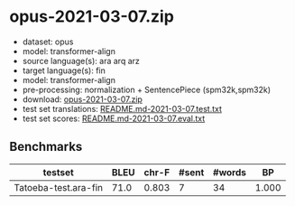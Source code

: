 # opus-2021-03-07.zip

* dataset: opus
* model: transformer-align
* source language(s): ara arq arz
* target language(s): fin
* model: transformer-align
* pre-processing: normalization + SentencePiece (spm32k,spm32k)
* download: [opus-2021-03-07.zip](https://object.pouta.csc.fi/Tatoeba-MT-models/ara-fin/opus-2021-03-07.zip)
* test set translations: [README.md-2021-03-07.test.txt](https://object.pouta.csc.fi/Tatoeba-MT-models/ara-fin/README.md-2021-03-07.test.txt)
* test set scores: [README.md-2021-03-07.eval.txt](https://object.pouta.csc.fi/Tatoeba-MT-models/ara-fin/README.md-2021-03-07.eval.txt)

## Benchmarks

| testset | BLEU  | chr-F | #sent | #words | BP |
|---------|-------|-------|-------|--------|----|
| Tatoeba-test.ara-fin 	| 71.0 	| 0.803 	| 7 	| 34 	| 1.000 |

